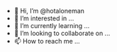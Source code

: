 - 👋 Hi, I’m @hotaloneman
- 👀 I’m interested in ...
- 🌱 I’m currently learning ...
- 💞️ I’m looking to collaborate on ...
- 📫 How to reach me ...

<!---
hotaloneman/hotaloneman is a ✨ special ✨ repository because its `README.md` (this file) appears on your GitHub profile.
You can click the Preview link to take a look at your changes.
--->
